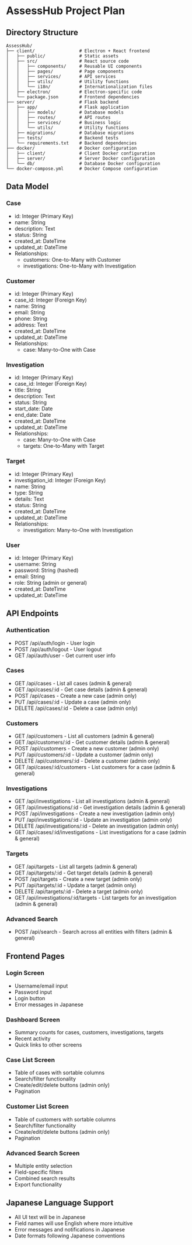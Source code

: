 # AssessHub Project Plan

## Directory Structure

```
AssessHub/
├── client/                 # Electron + React frontend
│   ├── public/             # Static assets
│   ├── src/                # React source code
│   │   ├── components/     # Reusable UI components
│   │   ├── pages/          # Page components
│   │   ├── services/       # API services
│   │   ├── utils/          # Utility functions
│   │   └── i18n/           # Internationalization files
│   ├── electron/           # Electron-specific code
│   └── package.json        # Frontend dependencies
├── server/                 # Flask backend
│   ├── app/                # Flask application
│   │   ├── models/         # Database models
│   │   ├── routes/         # API routes
│   │   ├── services/       # Business logic
│   │   └── utils/          # Utility functions
│   ├── migrations/         # Database migrations
│   ├── tests/              # Backend tests
│   └── requirements.txt    # Backend dependencies
├── docker/                 # Docker configuration
│   ├── client/             # Client Docker configuration
│   ├── server/             # Server Docker configuration
│   └── db/                 # Database Docker configuration
└── docker-compose.yml      # Docker Compose configuration
```

## Data Model

### Case
- id: Integer (Primary Key)
- name: String
- description: Text
- status: String
- created_at: DateTime
- updated_at: DateTime
- Relationships:
  - customers: One-to-Many with Customer
  - investigations: One-to-Many with Investigation

### Customer
- id: Integer (Primary Key)
- case_id: Integer (Foreign Key)
- name: String
- email: String
- phone: String
- address: Text
- created_at: DateTime
- updated_at: DateTime
- Relationships:
  - case: Many-to-One with Case

### Investigation
- id: Integer (Primary Key)
- case_id: Integer (Foreign Key)
- title: String
- description: Text
- status: String
- start_date: Date
- end_date: Date
- created_at: DateTime
- updated_at: DateTime
- Relationships:
  - case: Many-to-One with Case
  - targets: One-to-Many with Target

### Target
- id: Integer (Primary Key)
- investigation_id: Integer (Foreign Key)
- name: String
- type: String
- details: Text
- status: String
- created_at: DateTime
- updated_at: DateTime
- Relationships:
  - investigation: Many-to-One with Investigation

### User
- id: Integer (Primary Key)
- username: String
- password: String (hashed)
- email: String
- role: String (admin or general)
- created_at: DateTime
- updated_at: DateTime

## API Endpoints

### Authentication
- POST /api/auth/login - User login
- POST /api/auth/logout - User logout
- GET /api/auth/user - Get current user info

### Cases
- GET /api/cases - List all cases (admin & general)
- GET /api/cases/:id - Get case details (admin & general)
- POST /api/cases - Create a new case (admin only)
- PUT /api/cases/:id - Update a case (admin only)
- DELETE /api/cases/:id - Delete a case (admin only)

### Customers
- GET /api/customers - List all customers (admin & general)
- GET /api/customers/:id - Get customer details (admin & general)
- POST /api/customers - Create a new customer (admin only)
- PUT /api/customers/:id - Update a customer (admin only)
- DELETE /api/customers/:id - Delete a customer (admin only)
- GET /api/cases/:id/customers - List customers for a case (admin & general)

### Investigations
- GET /api/investigations - List all investigations (admin & general)
- GET /api/investigations/:id - Get investigation details (admin & general)
- POST /api/investigations - Create a new investigation (admin only)
- PUT /api/investigations/:id - Update an investigation (admin only)
- DELETE /api/investigations/:id - Delete an investigation (admin only)
- GET /api/cases/:id/investigations - List investigations for a case (admin & general)

### Targets
- GET /api/targets - List all targets (admin & general)
- GET /api/targets/:id - Get target details (admin & general)
- POST /api/targets - Create a new target (admin only)
- PUT /api/targets/:id - Update a target (admin only)
- DELETE /api/targets/:id - Delete a target (admin only)
- GET /api/investigations/:id/targets - List targets for an investigation (admin & general)

### Advanced Search
- POST /api/search - Search across all entities with filters (admin & general)

## Frontend Pages

### Login Screen
- Username/email input
- Password input
- Login button
- Error messages in Japanese

### Dashboard Screen
- Summary counts for cases, customers, investigations, targets
- Recent activity
- Quick links to other screens

### Case List Screen
- Table of cases with sortable columns
- Search/filter functionality
- Create/edit/delete buttons (admin only)
- Pagination

### Customer List Screen
- Table of customers with sortable columns
- Search/filter functionality
- Create/edit/delete buttons (admin only)
- Pagination

### Advanced Search Screen
- Multiple entity selection
- Field-specific filters
- Combined search results
- Export functionality

## Japanese Language Support
- All UI text will be in Japanese
- Field names will use English where more intuitive
- Error messages and notifications in Japanese
- Date formats following Japanese conventions
